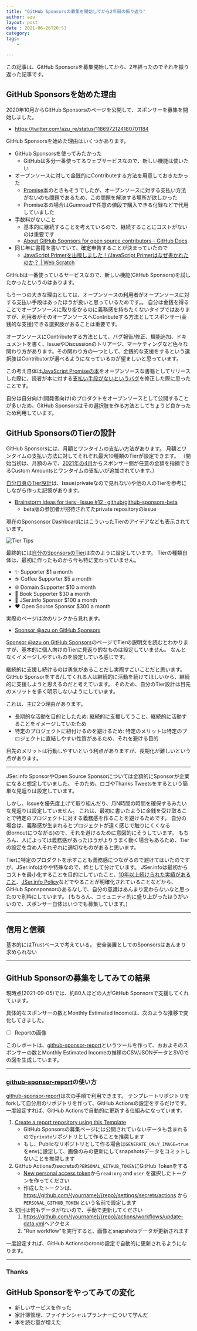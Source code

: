 ```yaml
---
title: "GitHub Sponsorsの募集を開始してから2年弱の振り返り"
author: azu
layout: post
date : 2021-06-26T20:53
category: 
tags:
    - 

---
```


この記事は、GitHub Sponsorsを募集開始してから、2年経ったのでそれを振り返った記事です。

## GitHub Sponsorsを始めた理由

2020年10月からGitHub Sponsorsのページを公開して、スポンサーを募集を開始しました。

- https://twitter.com/azu_re/status/1186972124180701184

GitHub Sponsorsを始めた理由はいくつかあります。

- GitHub Sponsorsを使ってみたかった
  - GitHubは多分一番使ってるウェブサービスなので、新しい機能は使いたい
- オープンソースに対して金銭的にContributeする方法を用意しておきたかった
  - [Promise本](https://azu.github.io/promises-book/)のときもそうでしたが、オープンソースに対する支払い方法がないのも問題であるため、この問題を解決する場所が欲しかった
  - Promise本の場合はGumroadで任意の値段で購入できる付録などで代用していました
- 手数料がないこと
  - 基本的に継続することを考えているので、継続することにコストがないのは重要です
  - [About GitHub Sponsors for open source contributors - GitHub Docs](https://docs.github.com/en/sponsors/receiving-sponsorships-through-github-sponsors/about-github-sponsors-for-open-source-contributors)
- 同じ年に書籍を書いていて、確定申告することが決まっていたので
  - [JavaScript Primerを出版しました！/JavaScript Primerはなぜ書かれたのか？ | Web Scratch](https://efcl.info/2020/04/27/jsprimer/)

GitHubは一番使っているサービスなので、新しい機能(GitHub Sponsors)を試したかったというのはあります。

もう一つの大きな理由としては、オープンソースの利用者がオープンソースに対する支払い手段はあったほうが良いと思っているためです。。
自分は金銭を得ることでオープンソースに取り掛かるのに義務感を持ちたくないタイプではありますが、利用者がそのオープンソースへContributeする方法としてスポンサー(金銭的な支援)できる選択肢があることは重要です。

オープンソースにContributeする方法として、バグ報告/修正、機能追加、ドキュメントを書く、IssueやDiscussionのトリアージ、マーケティングなど色々な関わり方があります。その関わり方の一つとして、金銭的な支援をするという選択肢はContributorが選べるようになっているのが望ましいと思っています。

この考え自体は[JavaScript Promiseの本](https://azu.github.io/promises-book/)をオープンソースな書籍としてリリースした際に、読者が本に対する[支払い手段がないというバグ](https://github.com/azu/promises-book/releases/tag/1.0.1)を修正した際に思ったことです。

自分は自分向け(開発者向け)のプロダクトをオープンソースとして公開することが多いため、GitHub Sponsorsはその選択肢を作る方法としてちょうど良かったため利用しています。

## GitHub SponsorsのTierの設計

GitHub Sponsorsには、月額とワンタイムの支払い方法があります。
月額とワンタイムの支払い方法に対してそれぞれ最大10種類のTierが設定できます。
（開始当初は、月額のみで、[2021年の4月](https://github.blog/changelog/2021-04-06-custom-amounts-and-one-time-payments-rolling-out-to-github-sponsors/)からスポンサー側が任意の金額を指摘できるCustom Amountsとワンタイムの支払いが追加されています。）


[自分自身のTier設計](https://github.com/sponsors/azu)は、Issue(privateなので見れない)や他の人のTierを参考にしながら作った記憶があります。

- [Brainstorm ideas for tiers · Issue #12 · github/github-sponsors-beta](https://github.com/github/github-sponsors-beta/issues/12)
  - beta版の参加者が招待されてたprivate repositoryのissue

現在のSponsonsor DashboardにはこういったTierのアイデアなども表示されています。

![Tier Tips](https://efcl.info/wp-content/uploads/2021/06/27-1624721656.png)

最終的には[自分のSponsorsのTier](https://github.com/sponsors/azu)は次のように設定しています。
Tierの種類自体は、最初に作ったものから今も特に変わっていません。

- ✨ Supporter $1 a month
- ☕️ Coffee Supporter $5 a month
- 🌐 Domain Supporter $10 a month
- 📖 Book Supporter $30 a month
- 💚 JSer.info Sponsor $100 a month
- ❤️ Open Source Sponsor $300 a month

実際のページは次のリンクから見れます。

- [Sponsor @azu on GitHub Sponsors](https://github.com/sponsors/azu)

[Sponsor @azu on GitHub Sponsors](https://github.com/sponsors/azu)のページでTierの説明文を読むとわかりますが、基本的に個人向けのTierに見返り的なものは設定していません。
なんとなくイメージしやすいものを設定している感じです。

継続的に支援し続けるのは勇気があることだし実際すごいことだと思います。
GitHub Sponsorをする/してくれる人は継続的に活動を続けてほしいから、継続的に支援しようと思えるのだと考えています。
そのため、自分のTier設計は目先のメリットを多く明示しないようにしています。

これは、主に2つ理由があります。

- 長期的な活動を目的としたため: 継続的に支援してうこと、継続的に活動することをイメージしていたため
- 特定のプロジェクトに紐付けるのを避けるため: 特定のメリットは特定のプロジェクトに直結しやすい性質があるため、それを避ける目的

目先のメリットは行動しやすいという利点がありますが、長期化が難しいという点があります。


---

JSer.info SponsorやOpen Source Sponsorについては金額的にSponsorが企業になると想定していました。
そのため、ロゴやThanks Tweetsをするという簡単な見返りは設定しています。

しかし、Issueを優先度上げて取り組んだり、月N時間の時間を確保するみたいな見返りは設定していません。
これは、最初に書いたように金銭を受け取ることで特定のプロジェクトに対する義務感を作ることを避けるためです。
自分の場合は、義務感が生まれるとプロジェクトが遠く感じで触りにくくなる(Bornoutにつながる)ので、それを避けるために意図的にそうしています。
もちろん、人によっては義務感があったほうがよりうまく動く場合もあるため、Tierの設定を含め人それぞれに適切なものがあると思います。

Tierに特定のプロダクトを示すことも義務感につながるので避けてはいたのですが、JSer.infoはやや特殊なので、枠として分けています。
JSer.infoは最初からコストを最小化することを目的にしていたこと、[10年以上続けられた実績があること](https://jser.info/2021/01/16/jser-10th/)、[JSer.info Policy](https://jser.info/policy/)などでやることが明確化されていることなどから、
GitHub Sponsponsorのあるなしで、自分の意識はあんまり変わらないなと思ったので別枠にしています。
(もちろん、コミュニティ的に盛り上がったほうがいいので、スポンサー自体はいつでも募集しています。)



----

## 信用と信頼

基本的にはTrustベースで考えている。
安全装置としてのSponsorsはあんまり求められない

----

## GitHub Sponsorの募集をしてみての結果

現時点(2021-09-05)では、約80人ほどの人がGitHub Sponsorsで支援してくれています。

具体的なスポンサーの数とMonthly Estimated Incomeは、次のような推移で変化してきました。

- [ ] Reportの画像

このレポートは、[github-sponsor-report](https://github.com/azu/github-sponsor-report)というツールを作って、おおよそのスポンサーの数とMonthly Estimated Incomeの推移のCSV/JSONデータとSVGでの図を生成しています。

---

### [github-sponsor-report](https://github.com/azu/github-sponsor-report)の使い方

[github-sponsor-report](https://github.com/azu/github-sponsor-report)は次の手順で利用できます。
テンプレートリポジトリをforkして自分用のリポジトリを作って、GitHub Actionsの設定をするだけです。
一度設定すれば、GitHub Actionsで自動的に更新する仕組みになっています。

1. [Create a report repository using this Template](https://github.com/azu/github-sponsor-report-template/generate)
    - GitHub Sponsorsの募集ページには公開されていないデータも含まれるので`private`リポジトリとして作ることを推奨します
    - もし、Publicなリポジトリとして作る場合は`GENERATE_ONLY_IMAGE=true`をenvに設定して、画像のみの更新にしてsnapshotsデータをコミットしないことを推奨します
2. GitHub Actionsのsecretsの`PERSONAL_GITHUB_TOKEN`にGitHub Tokenをする
    - [New personal access token](https://github.com/settings/tokens/new)から`read:org` and `user` を選択したトークンを作ってください
    - 作成したトークンは、<https://github.com/{yourname}/{repo}/settings/secrets/actions> から `PERSONAL_GITHUB_TOKEN` という名前で設定します
3. 初回は何もデータがないので、手動で更新してください
    1. <https://github.com/{yourname}/{repo}/actions/workflows/update-data.yml>へアクセス
    2. "Run workflow"を実行すると、画像とsnapshotsデータが更新されます

一度設定すれば、GitHub Actionsのcronの設定で自動的に更新されるようになります。

----

### Thanks

## GitHub Sponsorをやってみての変化

- 新しいサービスを作った
- 家計簿管理、ファイナンシャルプランナーについて学んだ
- 本を読む量が増えた
